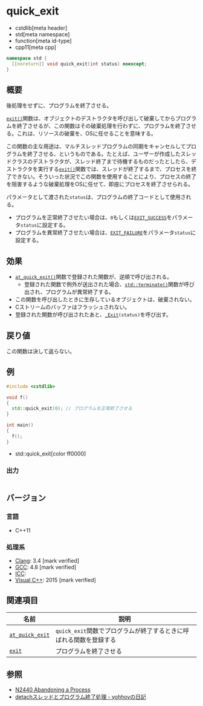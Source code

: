 # quick_exit
* cstdlib[meta header]
* std[meta namespace]
* function[meta id-type]
* cpp11[meta cpp]

```cpp
namespace std {
  [[noreturn]] void quick_exit(int status) noexcept;
}
```

## 概要
後処理をせずに、プログラムを終了させる。

[`exit()`](exit.md)関数は、オブジェクトのデストラクタを呼び出して破棄してからプログラムを終了させるが、この関数はその破棄処理を行わずに、プログラムを終了させる。これは、リソースの破棄を、OSに任せることを意味する。

この関数の主な用途は、マルチスレッドプログラムの同期をキャンセルしてプログラムを終了させる、というものである。たとえば、ユーザーが作成したスレッドクラスのデストラクタが、スレッド終了まで待機するものだったとしたら、デストラクタを実行する[`exit()`](exit.md)関数では、スレッドが終了するまで、プロセスを終了できない。そういった状況でこの関数を使用することにより、プロセスの終了を阻害するような破棄処理をOSに任せて、即座にプロセスを終了させられる。

パラメータとして渡された`status`は、プログラムの終了コードとして使用される。

- プログラムを正常終了させたい場合は、`0`もしくは[`EXIT_SUCCESS`](exit_success.md)をパラメータ`status`に設定する。
- プログラムを異常終了させたい場合は、[`EXIT_FAILURE`](exit_failure.md)をパラメータ`status`に設定する。


## 効果
- [`at_quick_exit()`](at_quick_exit.md)関数で登録された関数が、逆順で呼び出される。
    - 登録された関数で例外が送出された場合、[`std::terminate()`](/reference/exception/terminate.md)関数が呼び出され、プログラムが異常終了する。
- この関数を呼び出したときに生存しているオブジェクトは、破棄されない。
- Cストリームのバッファはフラッシュされない。
- 登録された関数が呼び出されたあと、[`_Exit`](exit_.md)`(status)`を呼び出す。


## 戻り値
この関数は決して返らない。


## 例
```cpp example
#include <cstdlib>

void f()
{
  std::quick_exit(0); // プログラムを正常終了させる
}

int main()
{
  f();
}
```
* std::quick_exit[color ff0000]

### 出力
```
```


## バージョン
### 言語
- C++11

### 処理系
- [Clang](/implementation.md#clang): 3.4 [mark verified]
- [GCC](/implementation.md#gcc): 4.8 [mark verified]
- [ICC](/implementation.md#icc): 
- [Visual C++](/implementation.md#visual_cpp): 2015 [mark verified]


## 関連項目

| 名前 | 説明 |
|------|------|
| [`at_quick_exit`](at_quick_exit.md) | `quick_exit`関数でプログラムが終了するときに呼ばれる関数を登録する |
| [`exit`](exit.md) | プログラムを終了させる |


## 参照
- [N2440 Abandoning a Process](http://www.open-std.org/jtc1/sc22/wg21/docs/papers/2007/n2440.htm)
- [detachスレッドとプログラム終了処理 - yohhoyの日記](http://d.hatena.ne.jp/yohhoy/20120512/p1)

